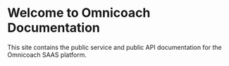 # Welcome to Omnicoach Documentation

This site contains the public service and public API documentation for the Omnicoach SAAS platform.

